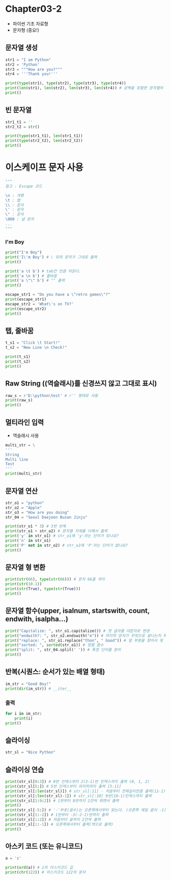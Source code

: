 # Chapter03-2
- 파이썬 기초 자료형
- 문자형 (중요!)

## 문자열 생성

```python
str1 = "I am Python"
str2 = 'Python'
str3 = """How are you?"""
str4 = '''Thank you!'''

print(type(str1), type(str2), type(str3), type(str4))
print(len(str1), len(str2), len(str3), len(str4)) # 공백을 포함한 문자열의 길이
print()
```

## 빈 문자열

```python
str1_t1 = ''
str2_t2 = str()

print(type(str1_t1), len(str1_t1))
print(type(str2_t2), len(str2_t2))
print()
```

# 이스케이프 문자 사용

```python
"""
참고 : Escape 코드

\n : 개행
\t : 탭
\\ : 문자
\' : 문자
\" : 문자
\000 : 널 문자
...
"""
```
### I'm Boy

```python
print("I'm Boy")
print('I\'m Boy') # \ 뒤의 문자가 그대로 출력
print()

print('a \t b') # tab칸 만큼 띄운다.
print('a \n b') # 줄바꿈
print('a \"\" b') # "" 출력
print()

escape_str1 = "Do you have a \"retro games\"?"
print(escape_str1)
escape_str2 = 'What\'s on TV?'
print(escape_str2)
print()
```

## 탭, 줄바꿈

```python
t_s1 = "Click \t Start!"
t_s2 = "New Line \n Check!"

print(t_s1)
print(t_s2)
print()
```

## Raw String (\(역슬래시)를 신경쓰지 않고 그대로 표시)

```python
raw_s = r'D:\python\test' # r'' 형태로 사용
print(raw_s)
print()
```

## 멀티라인 입력

- 역슬래시 사용

```python
multi_str = \
'''
String
Multi line
Test
'''
print(multi_str)
```

## 문자열 연산

```python
str_o1 = "python"
str_o2 = "Apple"
str_o3 = "How are you doing"
str_04 = "Seoul Daejeon Busan Jinju"

print(str_o1 * 3) # 3번 반복
print(str_o1 + str_o2) # 문자열 자체를 더해서 출력
print('y' in str_o1) # str_o1에 'y'라는 단어가 있나요?
print('n' in str_o1)
print('P' not in str_o2) # str_o2에 'P'라는 단어가 없나요?
print()
```

## 문자열 형 변환

```python
print(str(66), type(str(66))) # 문자 66을 의미
print(str(10.1))
print(str(True), type(str(True)))
print()
```

## 문자열 함수(upper, isalnum, startswith, count, endwith, isalpha...)

```python
print("Capitalize: ", str_o1.capitalize()) # 첫 글자를 대문자로 변경
print("endwith?: ", str_o2.endswith("e")) # 마지막 문자가 무엇으로 끝나는지 확인
print("replace: ", str_o1.replace("thon", " Good")) # 앞 부분을 찾아서 뒷 부분으로 바꾼다.
print("sorted: ", sorted(str_o1)) # 정렬 함수
print("split: ", str_04.split(' ')) # 특정 단어를 분리
print()
```

## 반복(시퀀스: 순서가 있는 배열 형태)

```python
im_str = "Good Boy!"
print(dir(im_str)) # __iter__
```

### 출력

```python
for i in im_str:
    print(i)
print()
```    
    
## 슬라이싱    

```python
str_sl = "Nice Python"
```

## 슬라이싱 연습

```python
print(str_sl[0:3]) # 0번 인덱스부터 2(3-1)번 인덱스까지 출력 (0, 1, 2)
print(str_sl[5:]) # 5번 인덱스부터 마지막까지 출력 [5:11]
print(str_sl[:len(str_sl)]) # str_sl[:11] - 처음부터 전체길이만큼 출력(11-1)
print(str_sl[:len(str_sl)-1]) # str_sl[:10] 9번(10-1)인덱스까지 출력
print(str_sl[1:9:2]) # 1번부터 8번까지 2칸씩 뛰면서 출력
print()
print(str_sl[-5:]) # '-'부호(음수)는 오른쪽에서부터 읽는다. (오른쪽 제일 끝이 -1)
print(str_sl[1:-2]) # 1번부터 -3(-2-1)번까지 출력 
print(str_sl[::2]) # 처음부터 끝까지 2칸씩 출력
print(str_sl[::-1]) # 오른쪽에서부터 출력(역으로 출력)
print()
```

## 아스키 코드 (또는 유니코드)

```python
a = 'z'

print(ord(a)) # z의 아스키코드 값
print(chr(122)) # 아스키코드 122의 문자
```